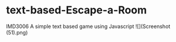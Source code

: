 # text-based-Escape-a-Room
IMD3006 A simple text based game using Javascript 
![](Screenshot (51).png)

